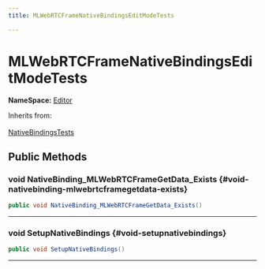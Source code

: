 ```yaml
---
title: MLWebRTCFrameNativeBindingsEditModeTests

---
```


# MLWebRTCFrameNativeBindingsEditModeTests



**NameSpace:** 
[Editor](/unity-api/api/Tests.Editor/Tests.Editor.md) 





Inherits from: <br></br>[NativeBindingsTests](/unity-api/api/Classes/NativeBindingsTests.md)




## Public Methods

### void NativeBinding_MLWebRTCFrameGetData_Exists {#void-nativebinding-mlwebrtcframegetdata-exists}

```csharp
public void NativeBinding_MLWebRTCFrameGetData_Exists()
```






-----------

### void SetupNativeBindings {#void-setupnativebindings}

```csharp
public void SetupNativeBindings()
```






-----------

